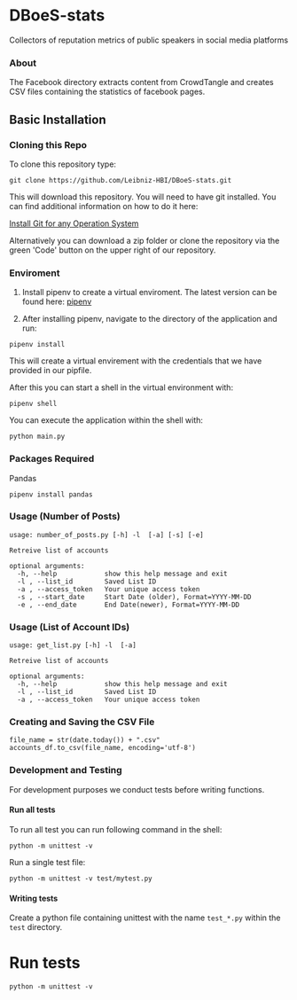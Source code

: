 # DBoeS-stats
Collectors of reputation metrics of public speakers in social media platforms 

### About

The Facebook directory extracts content from CrowdTangle and creates CSV files containing the statistics of facebook pages. 
## Basic Installation

### Cloning this Repo

To clone this repository type:

```
git clone https://github.com/Leibniz-HBI/DBoeS-stats.git
```

This will download this repository. You will need to have git installed.
You can find additional information on how to do it here:

[Install Git for any Operation System](https://github.com/git-guides/install-git)

Alternatively you can download a zip folder or clone the repository via the green 'Code' button on the upper right of our repository.

### Enviroment 

1. Install pipenv to create a virtual enviroment. The latest version can be found here:
[pipenv](https://pipenv.readthedocs.io/en/latest)

2. After installing pipenv, navigate to the directory of the application and run:

```
pipenv install
```
This will create a virtual envirement with the credentials that we have provided in
our pipfile. 

After this you can start a shell in the virtual environment with:

```
pipenv shell
```

You can execute the application within the shell with:

```
python main.py
```
### Packages Required
Pandas
```
pipenv install pandas
```

### Usage (Number of Posts)
```
usage: number_of_posts.py [-h] -l  [-a] [-s] [-e]

Retreive list of accounts

optional arguments:
  -h, --help            show this help message and exit
  -l , --list_id        Saved List ID
  -a , --access_token   Your unique access token
  -s , --start_date     Start Date (older), Format=YYYY-MM-DD
  -e , --end_date       End Date(newer), Format=YYYY-MM-DD
```
### Usage (List of Account IDs)
```
usage: get_list.py [-h] -l  [-a]

Retreive list of accounts

optional arguments:
  -h, --help            show this help message and exit
  -l , --list_id        Saved List ID
  -a , --access_token   Your unique access token
```
### Creating and Saving the CSV File
```
file_name = str(date.today()) + ".csv"
accounts_df.to_csv(file_name, encoding='utf-8')
```
### Development and Testing

For development purposes we conduct tests before writing functions. 

#### Run all tests

To run all test you can run following command in the shell:

```
python -m unittest -v
```

Run a single test file:

```
python -m unittest -v test/mytest.py
```

#### Writing tests

Create a python file containing unittest with the name `test_*.py` within the `test` directory.

# Run tests

```
python -m unittest -v
```
